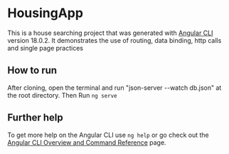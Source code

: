 # HousingApp

This is a house searching project that was generated with [Angular CLI](https://github.com/angular/angular-cli) version 18.0.2. It demonstrates the use of routing, data binding, http calls and single page practices

## How to run

After cloning, open the terminal and run "json-server --watch db.json" at the root directory. Then Run `ng serve`

## Further help

To get more help on the Angular CLI use `ng help` or go check out the [Angular CLI Overview and Command Reference](https://angular.dev/tools/cli) page.
